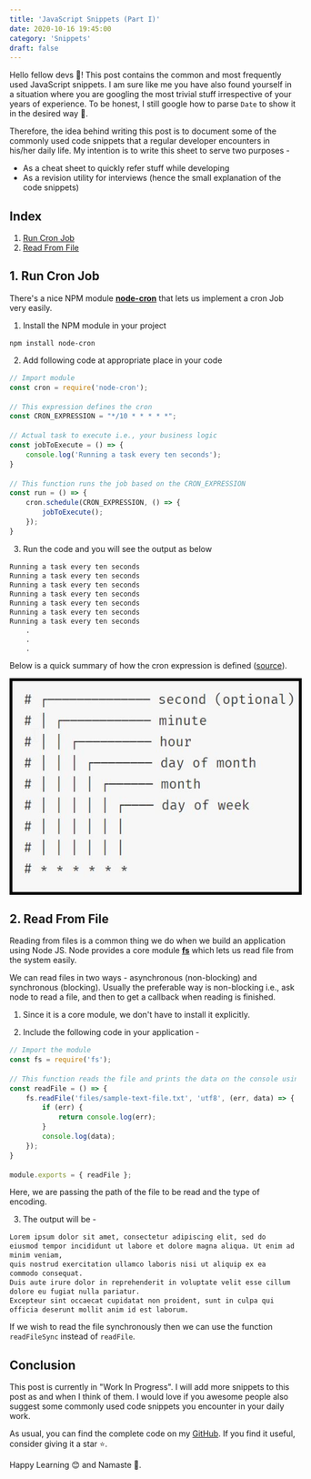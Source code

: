 ```yaml
---
title: 'JavaScript Snippets (Part I)'
date: 2020-10-16 19:45:00
category: 'Snippets'
draft: false
---
```


Hello fellow devs :wave:! This post contains the common and most frequently used JavaScript snippets. I am sure like me you have also found yourself in a situation where you are googling the most trivial stuff irrespective of your years of experience. To be honest, I still google how to parse `Date` to show it in the desired way :thinking:.

Therefore, the idea behind writing this post is to document some of the commonly used code snippets that a regular developer encounters in his/her daily life. My intention is to write this sheet to serve two purposes - 

- As a cheat sheet to quickly refer stuff while developing
- As a revision utility for interviews (hence the small explanation of the code snippets)

## Index
1. [Run Cron Job](#1-run-cron-job)
2. [Read From File](#2-read-from-file)

## 1. Run Cron Job
There's a nice NPM module **[node-cron](https://www.npmjs.com/package/node-cron)** that lets us implement a cron Job very easily.

1. Install the NPM module in your project

```
npm install node-cron
```

2. Add following code at appropriate place in your code

```javascript
// Import module
const cron = require('node-cron');

// This expression defines the cron
const CRON_EXPRESSION = "*/10 * * * * *";

// Actual task to execute i.e., your business logic
const jobToExecute = () => {
    console.log('Running a task every ten seconds');
}

// This function runs the job based on the CRON_EXPRESSION
const run = () => {
    cron.schedule(CRON_EXPRESSION, () => {
        jobToExecute();
    });
}
```

3. Run the code and you will see the output as below

```
Running a task every ten seconds
Running a task every ten seconds
Running a task every ten seconds
Running a task every ten seconds
Running a task every ten seconds
Running a task every ten seconds
Running a task every ten seconds
    .
    .
    .
```

Below is a quick summary of how the cron expression is defined ([source](https://www.npmjs.com/package/node-cron#cron-syntax)).

<img src='../media/js-snippets-cron-expression.jpg' alt='JS Snippets Cron Expression' style="display: block; margin-left: auto; margin-right: auto; border: 5px solid black;">

## 2. Read From File

Reading from files is a common thing we do when we build an application using Node JS. Node provides a core module **[fs](https://nodejs.org/api/fs.html)** which lets us read file from the system easily.

We can read files in two ways - asynchronous (non-blocking) and synchronous (blocking). Usually the preferable way is non-blocking i.e., ask node to read a file, and then to get a callback when reading is finished.

1. Since it is a core module, we don't have to install it explicitly.

2. Include the following code in your application - 

```javascript
// Import the module
const fs = require('fs');

// This function reads the file and prints the data on the console using the callback function
const readFile = () => {
    fs.readFile('files/sample-text-file.txt', 'utf8', (err, data) => {
        if (err) {
            return console.log(err);
        }
        console.log(data);
    });
}

module.exports = { readFile };
```

Here, we are passing the path of the file to be read and the type of encoding.

3. The output will be - 

```
Lorem ipsum dolor sit amet, consectetur adipiscing elit, sed do eiusmod tempor incididunt ut labore et dolore magna aliqua. Ut enim ad minim veniam, 
quis nostrud exercitation ullamco laboris nisi ut aliquip ex ea commodo consequat. 
Duis aute irure dolor in reprehenderit in voluptate velit esse cillum dolore eu fugiat nulla pariatur. 
Excepteur sint occaecat cupidatat non proident, sunt in culpa qui officia deserunt mollit anim id est laborum.
```

If we wish to read the file synchronously then we can use the function `readFileSync` instead of `readFile`.

## Conclusion

This post is currently in "Work In Progress". I will add more snippets to this post as and when I think of them. I would love if you awesome people also suggest some commonly used code snippets you encounter in your daily work.

As usual, you can find the complete code on my [GitHub](https://github.com/ani03sha/RedQuarkTutorials/tree/master/Snippets/JavaScript). If you find it useful, consider giving it a star :star:.

Happy Learning 😊 and Namaste :pray:.